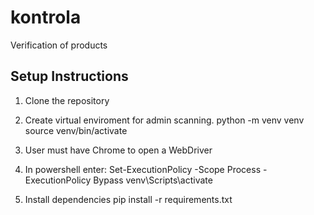# kontrola
Verification of products

## Setup Instructions
1. Clone the repository

2. Create virtual enviroment for admin scanning.
   python -m venv venv
   source venv/bin/activate

3. User must have Chrome to open a WebDriver

4. In powershell enter:
   Set-ExecutionPolicy -Scope Process -ExecutionPolicy Bypass
   venv\Scripts\activate

5. Install dependencies
   pip install -r requirements.txt